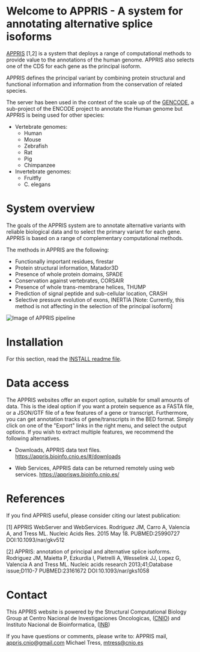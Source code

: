 Welcome to APPRIS - A system for annotating alternative splice isoforms
=======================================================================
[APPRIS](https://appris.bioinfo.cnio.es/) [1,2] is a system that deploys a range of computational methods to provide value to the annotations of the human genome. APPRIS also selects one of the CDS for each gene as the principal isoform.

APPRIS defines the principal variant by combining protein structural and functional information and information from the conservation of related species.

The server has been used in the context of the scale up of the [GENCODE](https://www.gencodegenes.org/), a sub-project of the ENCODE project to annotate the Human genome but APPRIS is being used for other species:
  * Vertebrate genomes:
	  * Human
	  * Mouse
	  * Zebrafish
	  * Rat
	  * Pig
	  * Chimpanzee
  * Invertebrate genomes:
  	  * Fruitfly
  	  * C. elegans


System overview
===============
The goals of the APPRIS system are to annotate alternative variants with reliable biological data and to select the primary variant for each gene. APPRIS is based on a range of complementary computational methods.

The methods in APPRIS are the following:
  * Functionally important residues, firestar
  * Protein structural information, Matador3D
  * Presence of whole protein domains, SPADE
  * Conservation against vertebrates, CORSAIR
  * Presence of whole trans-membrane helices, THUMP
  * Prediction of signal peptide and sub-cellular location, CRASH
  * Selective pressure evolution of exons, INERTIA [Note: Currently, this method is not affecting in the selection of the principal isoform]

![Image of APPRIS pipeline](server/app/img/APPRIS_analysis.png)


Installation
============
For this section, read the [INSTALL readme file](docs/INSTALL.md).

Data access
===========
The APPRIS websites offer an export option, suitable for small amounts of data. This is the ideal option if you want a protein sequence as a FASTA file, or a JSON/GTF file of a few features of a gene or transcript. Furthermore, you can get annotation tracks of gene/transcripts in the BED format. Simply click on one of the "Export" links in the right menu, and select the output options. If you wish to extract multiple features, we recommend the following alternatives.

  * Downloads, APPRIS data text files.
  https://appris.bioinfo.cnio.es/#/downloads

  * Web Services, APPRIS data can be returned remotely using web services.
  https://apprisws.bioinfo.cnio.es/


References
==========
If you find APPRIS useful, please consider citing our latest publication:

[1] APPRIS WebServer and WebServices.
Rodriguez JM, Carro A, Valencia A, and Tress ML.
Nucleic Acids Res. 2015 May 18.
PUBMED:25990727 DOI:10.1093/nar/gkv512

[2] APPRIS: annotation of principal and alternative splice isoforms.
Rodriguez JM, Maietta P, Ezkurdia I, Pietrelli A, Wesselink JJ, Lopez G, Valencia A and Tress ML.
Nucleic acids research 2013;41;Database issue;D110-7
PUBMED:23161672 DOI:10.1093/nar/gks1058


Contact
=======
This APPRIS website is powered by the Structural Computational Biology Group at
	Centro Nacional de Investigaciones Oncologicas, ([CNIO](https://www.cnio.es/))
		and
	Instituto Nacional de Bioinformatica, ([INB](https://inb-elixir.es/))

If you have questions or comments, please write to:
    APPRIS mail, appris.cnio@gmail.com
	Michael Tress, mtress@cnio.es
